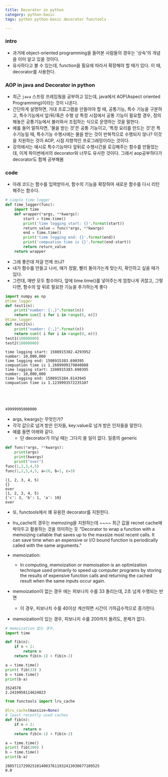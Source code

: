 ```yaml
---
title: Decorator in python
category: python-basic
tags: python python-basic decorator functools

--- 
```


### intro

- 과거에 object-oriented programming을 들어본 사람들의 경우는 '상속'의 개념을 이미 알고 있을 것이다. 
- 유사하다고 볼 수 있는데, function을 필요에 따라서 확장해야 할 때가 있다. 이 때, decorator를 사용한다. 

### AOP in java and Decorator in python 

- 최근 `java` 스프링 프레임웤을 공부하고 있는데, java에서 AOP(Aspect oriented Programming)이라는 것이 나온다. 
- 간단하게 설명하면, 거대 프로그램을 만들어야 할 때, 공통기능, 특수 기능을 구분하고, 특수기능에서 앞/뒤/혹은 수행 상 특정 시점에서 공통 기능이 필요할 경우, 정의해놓은 공통기능에서 불러와서 조립하는 식으로 운영하는 것을 말한다. 
- 예를 들어 말하자면, '물을 받는 것'은 공통 기능이고, '특정 요리를 만드는 것'은 특수기능일 때, 특수기능 수행시에는 물을 받는 것이 반복적으로 수행되지 않나? 이것을 지원하는 것이 AOP, 시점 지향적인 프로그래밍이라는 것이다. 
- 강의에서는 예시로 특수기능마다 앞뒤로 수행시간을 로깅해주는 함수를 만들었는데, 이게 파이썬에서의 decorator와 너무도 유사한 것이다. 그래서 aop공부하다가 decorator도 함께 공부해봄


### code

- 아래 코드는 함수를 입력받아서, 함수의 기능을 확장하여 새로운 함수를 다시 리턴해주는 함수다. 

```python
# simple time logger
def time_logger(func):
    import time
    def wrapper(*args, **kwargs):
        start = time.time()
        print('time logging start: {}'.format(start))
        return_value = func(*args, **kwargs)
        end = time.time()
        print('time logging end: {}'.format(end))
        print('compuation time is {}'.format(end-start))
        return return_value
    return wrapper
```

- 그래 좋은데 저걸 언제 쓰냐? 
- 내가 함수를 만들고 나서, 얘가 정말, 빨리 돌아가는게 맞는지, 확인하고 싶을 때가 있다. 
- 그런데, 매번 모두 함수마다, 앞에 time.time()를 넣어주는게 엄청나게 귀찮고, 그렇다면, 함수의 앞 뒤로 필요한 기능을 추가하는게 좋다 


```python
import numpy as np
@time_logger
def test1(n):
    print("number: {:,}".format(n))
    return sum([ i for i in range(0, n)])
@time_logger
def test2(n):
    print("number: {:,}".format(n))
    return sum(( i for i in range(0, n)))
test1(10000000)
test2(10000000)
```

    time logging start: 1508915382.4293952
    number: 10,000,000
    time logging end: 1508915383.690395
    compuation time is 1.2609999179840088
    time logging start: 1508915383.690395
    number: 10,000,000
    time logging end: 1508915384.8143945
    compuation time is 1.1239993572235107
    




    49999995000000



- args, kwargs는 무엇인가? 
- 각각 값으로 넘겨 받은 인자들, key:value로 넘겨 받은 인자들을 말한다. 
- 예를 들면 아래와 같다.
    - 단 decorator가 아닐 때는 그다지 쓸 일이 없다. 일종의 generic


```python
def func(*args, **kwargs):
    print(args)
    print(kwargs)
    print("over")
func(1,2,3,4,5)
func(1,2,3,4,5, a=10, b=1, c=3)
```

    (1, 2, 3, 4, 5)
    {}
    over
    (1, 2, 3, 4, 5)
    {'c': 3, 'b': 1, 'a': 10}
    over
    

- 또, functools에서 꽤 유용한 decorator를 지원한다. 

- lru_cache의 경우는 memozing을 지원하는데 ~~~~ 최근 값을 recnet cache에 박아두고 활용하는 것을 의미하는 듯
"Decorator to wrap a function with a memoizing callable that saves up to the maxsize most recent calls. It can save time when an expensive or I/O bound function is periodically called with the same arguments."
- memoization: 
    - In computing, memoization or memoisation is an optimization technique used primarily to speed up computer programs by storing the results of expensive function calls and returning the cached result when the same inputs occur again.

- memoization이 없는 경우 에는 피보나치 수를 33 돌리는데, 2초 넘게 수행되는 반면
    - 이 경우, 피보나치 수를 40이상 계산하면 시간이 기하급수적으로 증가한다.
- memoization이 있는 경우, 피보나치 수를 200까지 돌려도, 문제가 없다. 


```python
# memoization 없는 경우, 
import time

def fib(n):
    if n < 2:
        return n
    return fib(n-1) + fib(n-2)

a = time.time()
print( fib(33) )
b = time.time()
print(b-a)
```

    3524578
    2.2419958114624023
    


```python
from functools import lru_cache

@lru_cache(maxsize=None)
# least recently used caches
def fib(n):
    if n < 2:
        return n
    return fib(n-1) + fib(n-2)

a = time.time()
print( fib(200) )
b = time.time()
print(b-a)
```

    280571172992510140037611932413038677189525
    0.0
    
